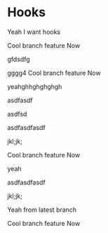 # Hooks

Yeah I want hooks

Cool branch feature Now

gfdsdfg

gggg4
Cool branch feature Now

yeahghhghghghgh


asdfasdf


asdfsd

asdfasdfasdf


jkl;jk;



Cool branch feature Now

yeah

asdfasdfasdf


jkl;jk;



Yeah from latest branch


Cool branch feature Now
